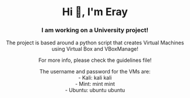 <h1 align="center">Hi 👋, I'm Eray</h1>
<h3 align="center">I am working on a University project!</h3>

<p align="center">The project is based around a python script that creates Virtual Machines using Virtual Box and VBoxManage!</p>

<p align="center">For more info, please check the guidelines file!</p>

<p align="center">The username and password for the VMs are:<br>
- Kali: kali kali<br>
- Mint: mint mint<br>
- Ubuntu: ubuntu ubuntu
</p>

